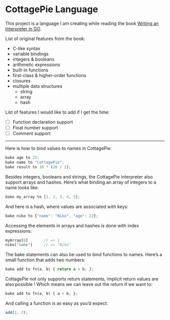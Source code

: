 # CottagePie Language

This project is a language I am creating while reading the book [Writing an Interpreter in GO](https://interpreterbook.com).

List of original features from the book:

- C-like syntax
- variable bindings
- integers & booleans
- arithmetic expressions
- built-in functions
- first-class & higher-order functions
- closures
- multiple data structures
  - string
  - array
  - hash

List of features I would like to add if I get the time:

- [ ] Function declaration support
- [ ] Float number support
- [ ] Comment support

---

Here is how to bind values to names in CottagePie:

```js
bake age to 22;
bake name to "CottagePie";
bake result to 10 * (20 / 2);
```

Besides integers, booleans and strings, the CottagePie interpreter also support arrays and hashes. Here’s what binding an array of integers to a name looks like:

```js
bake my_array to [1, 2, 3, 4, 5];
```

And here is a hash, where values are associated with keys:

```js
bake niko to {"name": "Niko", "age": 22};
```

Accessing the elements in arrays and hashes is done with index expressions:

```js
myArray[0]       // => 1
niko["name"]     // => "Niko"
```

The bake statements can also be used to bind functions to names. Here’s a small function that adds two numbers:

```js
bake add to fn(a, b) { return a + b; };
```

CottagePie not only supports return statements, implicit return values are also possible ! Which means we can leave out the return if we want to:

```js
bake add to fn(a, b) { a + b; };
```

And calling a function is as easy as you’d expect:

```js
add(1, 2);
```
